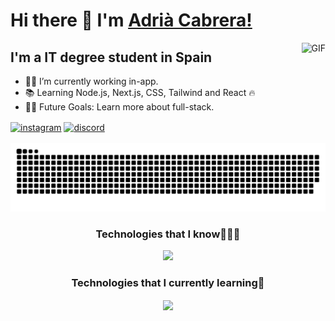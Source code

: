 # Hi there 👋 I'm [Adrià Cabrera!](https://github.com/Luqueee/)

<img align="right" alt="GIF" height="160px" src="https://media.giphy.com/media/Ah3zHH7hvsSB2/giphy.gif" />

## I'm a IT degree student in Spain

- 👨‍💻 I’m currently working in-app.
- 📚 Learning Node.js, Next.js, CSS, Tailwind and React 🔥
- 💪🏼 Future Goals: Learn more about full-stack.
<p align="left">
  <a href="https://www.instagram.com/adria.cabreraa/" target="blank"><img align="center" src="https://user-images.githubusercontent.com/88904952/234981169-2dd1e58f-4b7e-468c-8213-034ba62156c3.png" alt="instagram" height="50" width="50" /></a>
<!--  <a href="https://1010nishant.hashnode.dev/" target="blank"><img align="center" src="https://user-images.githubusercontent.com/88904952/234982196-562aea17-5532-4550-8c08-1c7cb994a541.png" alt="hashnode" height="50" width="50" /></a> !-->
  <a href="https://discord.com/users/546000599267672074" target="blank"><img align="center" src="https://user-images.githubusercontent.com/88904952/234982627-019fd336-6248-453c-9b05-97c13fd1d207.png" alt="discord" height="50" width="50" /></a>
  
</p>


<p align="center"><img src="https://github.com/1999AZZAR/1999AZZAR/blob/main/resources/img/grid-snake.svg" alt="snake" /></p>

<h3 align="center">Technologies that I know👨🏻‍💻 </h3>
<p align="center"><img src="https://skillicons.dev/icons?i=css,discord,github,html,idea,linux,md,py,vscode&perline=14" /></p>

<h3 align="center">Technologies that I currently learning📕</h1>
<p align="center" ><img align="center" src="https://skillicons.dev/icons?i=css,express,js,mysql,nextjs,nodejs,react,ts" /></p>

<!--tech stack icons-->
<p align="center">
  <a href="https://skillicons.dev">
    
  </a>
</p>



<!--icons and links-->

